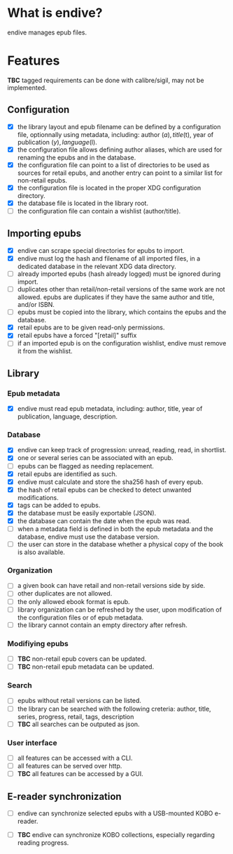 # What is endive?

endive manages epub files.

# Features

**TBC** tagged requirements can be done with calibre/sigil, may not be
implemented.

## Configuration

- [x] the library layout and epub filename can be defined by a configuration
file, optionnally using metadata, including: author ($a), title ($t), year of
publication ($y), language ($l).
- [x] the configuration file allows defining author aliases, which are used for
renaming the epubs and in the database.
- [x] the configuration file can point to a list of directories to be used as 
sources for retail epubs, and another entry can point to a similar list for 
non-retail epubs.
- [x] the configuration file is located in the proper XDG configuration
directory.
- [x] the database file is located in the library root.
- [ ] the configuration file can contain a wishlist (author/title).

## Importing epubs

- [x] endive can scrape special directories for epubs to import.
- [x] endive must log the hash and filename of all imported files, in a dedicated
database in the relevant XDG data directory.
- [ ] already imported epubs (hash already logged) must be ignored during
import.
- [ ] duplicates other than retail/non-retail versions of the same work are not 
allowed. epubs are duplicates if they have the same author and title, and/or ISBN.
- [ ] epubs must be copied into the library, which contains the epubs and the
database.
- [x] retail epubs are to be given read-only permissions.
- [x] retail epubs have a forced "[retail]" suffix
- [ ] if an imported epub is on the configuration wishlist, endive must remove
it from the wishlist.

## Library

### Epub metadata

- [x] endive must read epub metadata, including: author, title, year of
publication, language, description.

### Database

- [x] endive can keep track of progression: unread, reading, read, in shortlist.
- [x] one or several series can be associated with an epub.
- [ ] epubs can be flagged as needing replacement.
- [x] retail epubs are identified as such.
- [x] endive must calculate and store the sha256 hash of every epub.
- [x] the hash of retail epubs can be checked to detect unwanted modifications.
- [x] tags can be added to epubs.
- [x] the database must be easily exportable (JSON).
- [x] the database can contain the date when the epub was read.
- [ ] when a metadata field is defined in both the epub metadata and the
database, endive must use the database version.
- [ ] the user can store in the database whether a physical copy of the book is
also available.

### Organization

- [ ] a given book can have retail and non-retail versions side by side.
- [ ] other duplicates are not allowed.
- [ ] the only allowed ebook format is epub.
- [ ] library organization can be refreshed by the user, upon modification of
the configuration files or of epub metadata.
- [ ] the library cannot contain an empty directory after refresh.

### Modifiying epubs

- [ ] **TBC** non-retail epub covers can be updated.
- [ ] **TBC** non-retail epub metadata can be updated.

### Search

- [ ] epubs without retail versions can be listed.
- [ ] the library can be searched with the following creteria:
    author, title, series, progress, retail, tags, description
- [ ] **TBC** all searches can be outputed as json.

### User interface

- [ ] all features can be accessed with a CLI.
- [ ] all features can be served over http.
- [ ] **TBC** all features can be accessed by a GUI.

## E-reader synchronization

- [ ] endive can synchronize selected epubs with a USB-mounted KOBO e-reader.
- [ ] **TBC** endive can synchronize KOBO collections, especially regarding
reading progress.

